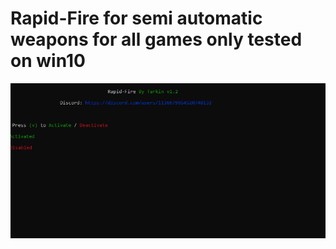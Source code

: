 # Rapid-Fire for semi automatic weapons for all games  only tested on win10


![](https://github.com/Tarkiin/Rapid-Fire/blob/main/Screenshot_4.png)
